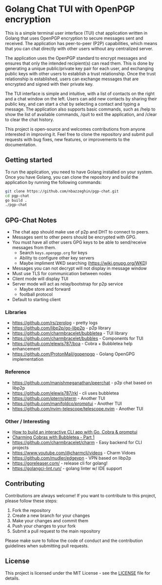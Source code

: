 # Golang Chat TUI with OpenPGP encryption

This is a simple terminal user interface (TUI) chat application written in 
Golang that uses OpenPGP encryption to secure messages sent and received. The 
application has peer-to-peer (P2P) capabilities, which means that you can 
chat directly with other users without any centralized server.

The application uses the OpenPGP standard to encrypt messages and ensures that 
only the intended recipient(s) can read them. This is done by generating a 
unique public/private key pair for each user, and exchanging public keys with 
other users to establish a trust relationship. Once the trust relationship is 
established, users can exchange messages that are encrypted and signed with 
their private key.

The TUI interface is simple and intuitive, with a list of contacts on the right 
and a chat window on the left. Users can add new contacts by sharing their 
public key, and can start a chat by selecting a contact and typing a message. The 
application also supports basic commands, such as /help to show the list of available 
commands, /quit to exit the application, and /clear to clear the chat history.

This project is open-source and welcomes contributions from anyone interested in 
improving it. Feel free to clone the repository and submit pull requests with bug 
fixes, new features, or improvements to the documentation.

## Getting started

To run the application, you need to have Golang installed on your system. Once you have 
Golang, you can clone the repository and build the application by running the following 
commands:

```bash
git clone https://github.com/nbazzeghin/pgp-chat.git
cd pgp-chat
go build .
./pgp-chat
```

## GPG-Chat Notes
- The chat app should make use of p2p and DHT to connect to peers.
- Messages sent to other peers should be encrypted with GPG.
- You must have all other users GPG keys to be able to send/receive messages from them.
  - Search `keys.openpgp.org` for keys
  - Ability to configure other key servers
  - Maybe impliment WKD searching (https://wiki.gnupg.org/WKD)
- Messages you can not decrypt will not display in message window
- Must use TLS for communication between nodes
- Client mode will display TUI
- Server mode will act as relay/bootstrap for p2p service
  - Maybe store and forward
  - football protocol
- Default to starting client

### Libraries 
- https://github.com/rs/zerolog - pretty logs
- https://github.com/libp2p/go-libp2p - p2p library
- https://github.com/charmbracelet/bubbletea - TUI library
- https://github.com/charmbracelet/bubbles - Components for TUI
- https://github.com/elewis787/boa - Cobra + Bubbletea help enhancement
- https://github.com/ProtonMail/gopenpgp - Golang OpenGPG implementation

### Reference
- https://github.com/manishmeganathan/peerchat - p2p chat based on libp2p
- https://github.com/elewis787/rkl - cli uses bubbletea
- https://github.com/pterm/pterm - Another TUI
- https://github.com/manifoldco/promptui - Another TUI
- https://github.com/nvim-telescope/telescope.nvim - Another TUI


### Other / Interesting
-  [How to build an interactive CLI app with Go, Cobra & promptui](https://dev.to/divrhino/building-an-interactive-cli-app-with-go-cobra-promptui-346n)
- [Charming Cobras with Bubbletea - Part 1](https://elewis.dev/charming-cobras-with-bubbletea-part-1)
- https://github.com/charmbracelet/charm - Easy backend for CLI projects
- https://www.youtube.com/@charmcli/videos - Charm Vidoes
- https://github.com/mudler/edgevpn - VPN based on libp2p
- https://goreleaser.com/ - release cli for golang!
- https://golangci-lint.run/ - golang linter w/ IDE support

## Contributing
Contributions are always welcome! If you want to contribute to this project, 
please follow these steps:

1. Fork the repository
2. Create a new branch for your changes
3. Make your changes and commit them
4. Push your changes to your fork
5. Submit a pull request to the main repository

Please make sure to follow the code of conduct and the contribution guidelines when submitting pull requests.

## License
This project is licensed under the MIT License - see the [LICENSE]() file for details.

